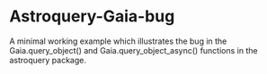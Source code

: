# Astroquery-Gaia-bug
A minimal working example which illustrates the bug in the Gaia.query_object() and Gaia.query_object_async() functions in the astroquery package.
